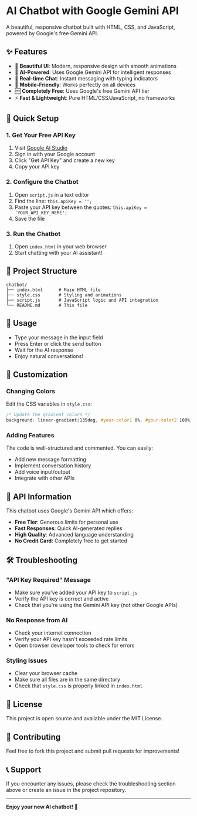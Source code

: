 # AI Chatbot with Google Gemini API

A beautiful, responsive chatbot built with HTML, CSS, and JavaScript, powered by Google's free Gemini API.

## ✨ Features

- 🎨 **Beautiful UI**: Modern, responsive design with smooth animations
- 🤖 **AI-Powered**: Uses Google Gemini API for intelligent responses
- 💬 **Real-time Chat**: Instant messaging with typing indicators
- 📱 **Mobile-Friendly**: Works perfectly on all devices
- 🆓 **Completely Free**: Uses Google's free Gemini API tier
- ⚡ **Fast & Lightweight**: Pure HTML/CSS/JavaScript, no frameworks

## 🚀 Quick Setup

### 1. Get Your Free API Key

1. Visit [Google AI Studio](https://aistudio.google.com/)
2. Sign in with your Google account
3. Click "Get API Key" and create a new key
4. Copy your API key

### 2. Configure the Chatbot

1. Open `script.js` in a text editor
2. Find the line: `this.apiKey = '';`
3. Paste your API key between the quotes: `this.apiKey = 'YOUR_API_KEY_HERE';`
4. Save the file

### 3. Run the Chatbot

1. Open `index.html` in your web browser
2. Start chatting with your AI assistant!

## 📁 Project Structure

```
chatbot/
├── index.html      # Main HTML file
├── style.css       # Styling and animations
├── script.js       # JavaScript logic and API integration
└── README.md       # This file
```

## 🎯 Usage

- Type your message in the input field
- Press Enter or click the send button
- Wait for the AI response
- Enjoy natural conversations!

## 🔧 Customization

### Changing Colors
Edit the CSS variables in `style.css`:
```css
/* Update the gradient colors */
background: linear-gradient(135deg, #your-color1 0%, #your-color2 100%);
```

### Adding Features
The code is well-structured and commented. You can easily:
- Add new message formatting
- Implement conversation history
- Add voice input/output
- Integrate with other APIs

## 🌟 API Information

This chatbot uses Google's Gemini API which offers:
- **Free Tier**: Generous limits for personal use
- **Fast Responses**: Quick AI-generated replies
- **High Quality**: Advanced language understanding
- **No Credit Card**: Completely free to get started

## 🛠️ Troubleshooting

### "API Key Required" Message
- Make sure you've added your API key to `script.js`
- Verify the API key is correct and active
- Check that you're using the Gemini API key (not other Google APIs)

### No Response from AI
- Check your internet connection
- Verify your API key hasn't exceeded rate limits
- Open browser developer tools to check for errors

### Styling Issues
- Clear your browser cache
- Make sure all files are in the same directory
- Check that `style.css` is properly linked in `index.html`

## 📝 License

This project is open source and available under the MIT License.

## 🤝 Contributing

Feel free to fork this project and submit pull requests for improvements!

## 📞 Support

If you encounter any issues, please check the troubleshooting section above or create an issue in the project repository.

---

**Enjoy your new AI chatbot! 🎉**

